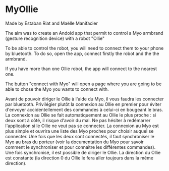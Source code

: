 # MyOllie

Made by Estaban Riat and Maëlle Manifacier


The aim was to create an Andoid app that permit to control a Myo armbrand (gesture recognition device) with a robot "Ollie"

To be able to control the robot, you will need to connect them to your phone by bluetooth. 
To do so, open the app, connect firstly the robot and the the armbrand.

If you have more than one Ollie robot, the app will connect to the nearest one.

The button "connect with Myo" will open a page where you are going to be able to chose the Myo you wants to connect with.




Avant de pouvoir diriger le Ollie à l'aide du Myo, il vous faudra les connecter par bluetooth.
Privilégier plutôt la connexion au Ollie en premier pour éviter d'envoyer accidentellement des commandes à celui-ci en bougeant le bras.
La connexion au Ollie se fait automatiquement au Ollie le plus proche : si deux sont à côté, il risque d'avoir du mal.
Ne pas hésiter à redémarrer l'application si le Ollie ne veut pas se connecter.
La connexion au Myo est plus simple et ouvrira une liste des Myo proches pour choisir auquel se connecter.
Une fois que les deux sont connectés, il faut synchroniser le Myo au bras du porteur (voir la documentation du Myo pour savoir comment le synchroniser et pour connaitre les différentes commandes).
Une fois synchronisé, il est possible de diriger le Ollie.
La direction du Ollie est constante (la direction 0 du Ollie le fera aller toujours dans la même direction).
